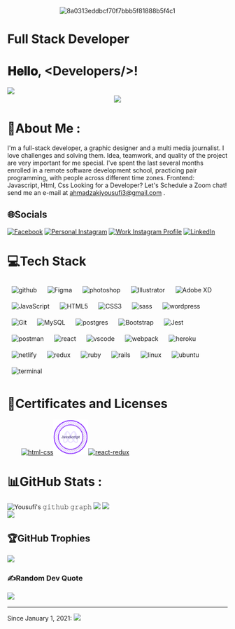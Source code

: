 <div id="pic" align="center">
    
 ![8a0313eddbcf70f7bbb5f81888b5f4c1](https://user-images.githubusercontent.com/87229464/177823644-556d0395-dd6e-4e27-aa75-55e98f1bdc47.gif)
  
</div>

<h1  color="pink">
  Full Stack Developer
  
  # 𝐇𝐞𝐥𝐥𝐨, &lt;Developers/&gt;!
  <a target="_blank">
    <img src="https://github.com/JayantGoel001/JayantGoel001/blob/master/GIF/Hi.gif" width="40px" />
  </a>
  

</h1>
 
 
 <div id="header" align="center">
    <img src="https://media.giphy.com/media/M9gbBd9nbDrOTu1Mqx/giphy.gif" width="100"/>
</div>


# 💫About Me :
I'm a full-stack developer, a graphic designer and a multi media journalist. I love challenges and solving them.
Idea, teamwork, and quality of the project are very important for me special.
I've spent the last several months enrolled in a remote software development school, practicing pair programming, with people across different time zones.
Frontend: Javascript, Html, Css
Looking for a Developer? Let's Schedule a Zoom chat! send me an e-mail at <a href="gmail.com">ahmadzakiyousufi3@gmail.com</a> .

## 🌐Socials
[![Facebook](https://img.shields.io/badge/Facebook-%231877F2.svg?logo=Facebook&logoColor=white)](https://www.facebook.com/profile.php?id=100081811465925) 
[![Personal Instagram](https://img.shields.io/badge/Instagram-%23E4405F.svg?logo=Instagram&logoColor=white)](https://https://www.instagram.com/ahmad_zaki_yousufi/) 
[![Work Instagram Profile](https://img.shields.io/badge/Instagram-%23E4405F.svg?logo=Instagram&logoColor=white)](https://www.instagram.com/_tarah_graphics_/)
 [![LinkedIn](https://img.shields.io/badge/LinkedIn-%230077B5.svg?logo=linkedin&logoColor=white)](https://www.linkedin.com/in/ahmadzaki-yousufi-055214217/)


# 💻Tech Stack
<div>
<img style="margin: 10px" src="https://skillicons.dev/icons?i=github" alt="github"  width="20px" height="20px" />
<img style="margin: 10px" src="https://skillicons.dev/icons?i=figma" alt="Figma"  width="20px" /> 
<img style="margin: 10px" src="https://skillicons.dev/icons?i=ps" alt="photoshop"  width="20px" /> 
<img style="margin: 10px" src="https://skillicons.dev/icons?i=ai"  alt="Illustrator"  width="20px" />  
<img style="margin: 10px" src="https://profilinator.rishav.dev/skills-assets/adobexd.png" alt="Adobe XD"  width="20px" />
<img style="margin: 10px" src="https://skillicons.dev/icons?i=js" alt="JavaScript"  width="20px" /> 
<img style="margin: 10px" src="https://skillicons.dev/icons?i=html" alt="HTML5"  width="20px" />  
<img style="margin: 10px" src="https://skillicons.dev/icons?i=css" alt="CSS3"  width="20px" />
<img style="margin: 10px" src="https://skillicons.dev/icons?i=sass" alt="sass"  width="20px" height="20px" />
<img style="margin: 10px" src="https://skillicons.dev/icons?i=wordpress" alt="wordpress"  width="20px" /> 
<img style="margin: 10px" src="https://skillicons.dev/icons?i=git" alt="Git"  width="20px" />  
<img style="margin: 10px" src="https://skillicons.dev/icons?i=mysql" alt="MySQL"  width="20px" />  
<img style="margin: 10px" src="https://skillicons.dev/icons?i=postgres" alt="postgres"  width="20px" />         
<img style="margin: 10px" src="https://profilinator.rishav.dev/skills-assets/bootstrap-plain.svg" alt="Bootstrap"  width="20px" />  
<img style="margin: 10px" src="https://skillicons.dev/icons?i=jest" alt="Jest"  width="20px" height="20px" />  
<img style="margin: 10px" src="https://github.com/gilbarbara/logos/blob/master/logos/postman-icon.svg" alt="postman"  width="20px" height="20px" />  
<img style="margin: 10px" src="https://skillicons.dev/icons?i=react" alt="react"  width="20px" height="20px" />
<img style="margin: 10px" src="https://skillicons.dev/icons?i=vscode" alt="vscode"  width="20px" height="20px" />
<img style="margin: 10px" src="https://skillicons.dev/icons?i=webpack" alt="webpack"  width="20px" height="20px" />
<img style="margin: 10px" src="https://skillicons.dev/icons?i=heroku" alt="heroku"  width="20px" height="20px" />
<img style="margin: 10px" src="https://skillicons.dev/icons?i=netlify" alt="netlify"  width="20px" height="20px" />
<img style="margin: 10px" src="https://skillicons.dev/icons?i=redux" alt="redux"  width="20px" height="20px" />
<img style="margin: 10px" src="https://skillicons.dev/icons?i=ruby" alt="ruby"  width="20px" height="20px" />
<img style="margin: 10px" src="https://skillicons.dev/icons?i=rails" alt="rails"  width="20px" height="20px" />
<img style="margin: 10px" src="https://skillicons.dev/icons?i=linux" alt="linux"  width="20px" height="20px" />
<img style="margin: 10px" src="https://skillicons.dev/icons?i=ubuntu" alt="ubuntu"  width="20px" height="20px" />
<img style="margin: 10px" src="https://skillicons.dev/icons?i=terminal" alt="terminal"  width="20px" height="20px" />
</div>

# 📜Certificates and Licenses

<p align="left">
  &nbsp; &nbsp; &nbsp; &nbsp; <a href="https://www.credential.net/ad7d12a5-5f61-45b7-ac59-4c978a0784a1#gs.fqjwn9" target="_blank"><img src="./images/html-css.png" alt="html-css"  width="80"></a><a href="https://www.credential.net/c48dc01c-a16d-40f4-9673-224f819ed3fa#gs.fqkctk" target="_blamk"><img src="./images/javascript.png" alt="javascript"  width="80"></a><a href="https://www.credential.net/0fd5251e-4562-444b-9985-41475dc5fbc0#gs.fqkvx2" target="_blank"><img src="./images/react-redux.png" alt="react-redux"  width="80"></a>
</p>

# 📊GitHub Stats :
![Yousufi's 𝚐𝚒𝚝𝚑𝚞𝚋 𝚐𝚛𝚊𝚙𝚑](https://activity-graph.herokuapp.com/graph?username=zakiyousufi&theme=redical&hide_border=true&area=true)
![](https://github-readme-stats.vercel.app/api?username=zakiyousufi&theme=radical&hide_border=false&include_all_commits=true&count_private=true)
![](https://github-readme-streak-stats.herokuapp.com/?user=zakiyousufi&theme=radical&hide_border=false)<br/>
![](https://github-readme-stats.vercel.app/api/top-langs/?username=zakiyousufi&theme=radical&hide_border=false&include_all_commits=true&count_private=true&layout=compact)

## 🏆GitHub Trophies
![](https://github-profile-trophy.vercel.app/?username=zakiyousufi&theme=onedark&no-frame=false&no-bg=true&margin-w=4)

### ✍️Random Dev Quote
![](https://quotes-github-readme.vercel.app/api?type=horizontal&theme=radical)

---
Since January 1, 2021: [![](https://visitcount.itsvg.in/api?id=zakiyousufi&label=Profile%20Views&color=12&icon=7&pretty=true)](https://visitcount.itsvg.in)
